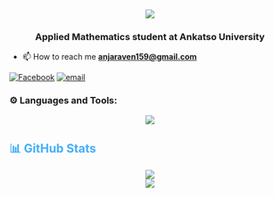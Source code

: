 <h1 align="center">
    <img src="https://readme-typing-svg.herokuapp.com/?font=ubuntu&size=35&center=true&vCenter=true&width=500&height=70&duration=3000&lines=Hi+There!+👋;+I'm+Anjara+Ram!" />
</h1>
<h3 align="center">Applied Mathematics student at Ankatso University</h3>

- 📫 How to reach me **anjaraven159@gmail.com**

[![Facebook](https://img.shields.io/badge/Facebook-%231877F2.svg?logo=Facebook&logoColor=white)](https://facebook.com/anjaraven159) [![email](https://img.shields.io/badge/Email-D14836?logo=gmail&logoColor=white)](mailto:anjaraven159@gmail.com)

<h3 align="left">⚙️ Languages and Tools:</h3>
<div align="center">
  
<div align="center">
    <img src="https://skillicons.dev/icons?i=vscode,python,scikitlearn,html,css,bootstrap,javascript,c,cpp,kotlin,figma,ai"/>
</div>
  
</div>

<h2 style="color: #44AEFB">📊 GitHub Stats</h2>
<div align="center">

<img src="https://github-readme-stats.vercel.app/api?username=Anjara-Ram&theme=github_dark&show_icons=true" />
<br>
<img src="https://github-readme-stats.vercel.app/api/top-langs/?username=Anjara-Ram&show_icons=true&theme=github_dark&border_radius=20&cache_seconds=1800" />

</div>


